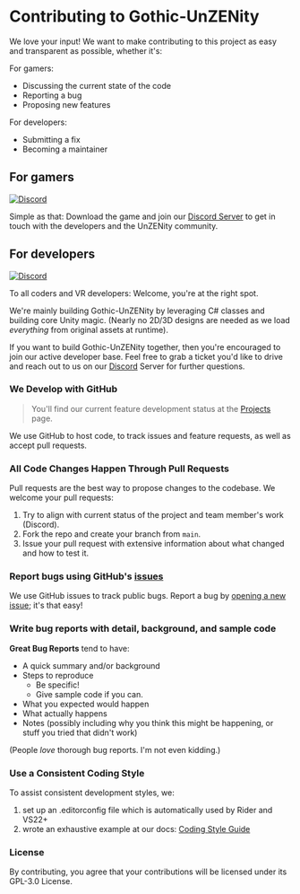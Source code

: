 # Contributing to Gothic-UnZENity
We love your input! We want to make contributing to this project as easy and transparent as possible, whether it's:

For gamers:
- Discussing the current state of the code
- Reporting a bug
- Proposing new features

For developers:
- Submitting a fix
- Becoming a maintainer

## For gamers
[![Discord](https://img.shields.io/badge/Discord-%235865F2.svg?style=for-the-badge&logo=discord&logoColor=white)](https://discord.gg/nvnaWwEu5Y)

Simple as that: Download the game and join our [Discord Server](https://discord.gg/nvnaWwEu5Y) to get in touch
with the developers and the UnZENity community.

## For developers
[![Discord](https://img.shields.io/badge/Discord-%235865F2.svg?style=for-the-badge&logo=discord&logoColor=white)](https://discord.gg/nvnaWwEu5Y)

To all coders and VR developers: Welcome, you're at the right spot.

We're mainly building Gothic-UnZENity by leveraging C# classes and building core Unity magic.
(Nearly no 2D/3D designs are needed as we load _everything_ from original assets at runtime).

If you want to build Gothic-UnZENity together, then you're encouraged to join our active developer base. Feel free to grab a ticket you'd like to drive and reach out to us on our [Discord](https://discord.gg/nvnaWwEu5Y) Server for further questions.

### We Develop with GitHub
> You'll find our current feature development status at the [Projects](https://github.com/Gothic-UnZENity-Project/Gothic-UnZENity/projects?query=is%3Aopen) page.

We use GitHub to host code, to track issues and feature requests, as well as accept pull requests.

### All Code Changes Happen Through Pull Requests
Pull requests are the best way to propose changes to the codebase. We welcome your pull requests:

1. Try to align with current status of the project and team member's work (Discord).
2. Fork the repo and create your branch from `main`.
3. Issue your pull request with extensive information about what changed and how to test it.

### Report bugs using GitHub's [issues](https://github.com/Gothic-UnZENity-Project/Gothic-UnZENity/issues)
We use GitHub issues to track public bugs. Report a bug by [opening a new issue](https://github.com/Gothic-UnZENity-Project/Gothic-UnZENity/issues/new); it's that easy!

### Write bug reports with detail, background, and sample code
**Great Bug Reports** tend to have:

- A quick summary and/or background
- Steps to reproduce
    - Be specific!
    - Give sample code if you can.
- What you expected would happen
- What actually happens
- Notes (possibly including why you think this might be happening, or stuff you tried that didn't work)

(People *love* thorough bug reports. I'm not even kidding.)

### Use a Consistent Coding Style
To assist consistent development styles, we:
1. set up an .editorconfig file which is automatically used by Rider and VS22+
2. wrote an exhaustive example at our docs: [Coding Style Guide](https://github.com/Gothic-UnZENity-Project/Gothic-UnZENity/wiki/Coding-Style-Guide)

### License
By contributing, you agree that your contributions will be licensed under its GPL-3.0 License.

